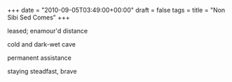 +++
date = "2010-09-05T03:49:00+00:00"
draft = false
tags = 
title = "Non Sibi Sed Comes"
+++
<p>leased; enamour'd distance</p>&#13;
<p>cold and dark-wet cave</p>&#13;
<p>permanent assistance</p>&#13;
<p>staying steadfast, brave</p> 